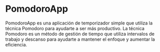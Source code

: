 # PomodoroApp  

PomodoroApp es una aplicación de temporizador simple que utiliza la técnica Pomodoro para ayudarte a ser más productivo.
La técnica Pomodoro es un método de gestión de tiempo que utiliza intervalos de trabajo y descanso para ayudarte a mantener el enfoque y aumentar la eficiencia.
